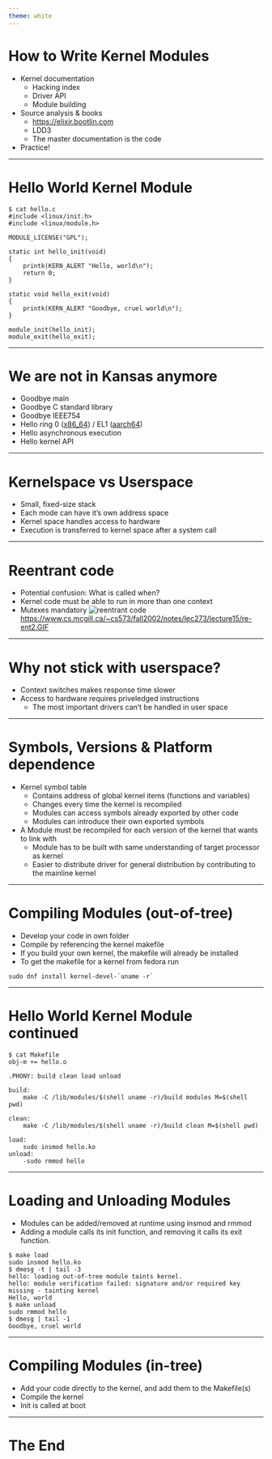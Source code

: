 ```yaml
---
theme: white
---
```


# How to Write Kernel Modules
- Kernel documentation
    - Hacking index
    - Driver API
    - Module building
- Source analysis & books
    - https://elixir.bootlin.com
    - LDD3
    - The master documentation is the code
- Practice!

---

# Hello World Kernel Module
```console
$ cat hello.c
#include <linux/init.h>
#include <linux/module.h>

MODULE_LICENSE("GPL");

static int hello_init(void)
{
    printk(KERN_ALERT "Hello, world\n");
    return 0;
}

static void hello_exit(void)
{
    printk(KERN_ALERT "Goodbye, cruel world\n");
}

module_init(hello_init);
module_exit(hello_exit);
```

---

# We are not in Kansas anymore
- Goodbye main
- Goodbye C standard library
- Goodbye IEEE754
- Hello ring 0 ([x86_64](https://en.wikipedia.org/wiki/Protection_ring)) / EL1 ([aarch64](https://events.static.linuxfound.org/images/stories/pdf/lcna_co2012_marinas.pdf))
- Hello asynchronous execution
- Hello kernel API

---

# Kernelspace vs Userspace
- Small, fixed-size stack
- Each mode can have it’s own address space
- Kernel space handles access to hardware
- Execution is transferred to kernel space after a system call

---

# Reentrant code
- Potential confusion: What is called when?
- Kernel code must be able to run in more than one context
- Mutexes mandatory
![reentrant code](images/Modules_Drivers/modules_drivers_slide14.png)
<https://www.cs.mcgill.ca/~cs573/fall2002/notes/lec273/lecture15/re-ent2.GIF>

---

# Why not stick with userspace?
- Context switches makes response time slower
- Access to hardware requires priveledged instructions
    - The most important drivers can’t be handled in user space

---

# Symbols, Versions & Platform dependence
- Kernel symbol table
  - Contains address of global kernel items (functions and variables)
  - Changes every time the kernel is recompiled
  - Modules can access symbols already exported by other code
  - Modules can introduce their own exported symbols
- A Module must be recompiled for each version of the kernel that wants to link with
  - Module has to be built with same understanding of target processor as kernel
  - Easier to distribute driver for general distribution by contributing to the mainline kernel

---

# Compiling Modules (out-of-tree)
- Develop your code in own folder
- Compile by referencing the kernel makefile
- If you build your own kernel, the makefile will already be installed
- To get the makefile for a kernel from fedora run
```console
sudo dnf install kernel-devel-`uname -r`
````

---

# Hello World Kernel Module continued
```console
$ cat Makefile
obj-m += hello.o

.PHONY: build clean load unload

build:
    make -C /lib/modules/$(shell uname -r)/build modules M=$(shell pwd)

clean:
    make -C /lib/modules/$(shell uname -r)/build clean M=$(shell pwd)

load:
    sudo insmod hello.ko
unload:
    -sudo rmmod hello
```

---

# Loading and Unloading Modules
- Modules can be added/removed at runtime using insmod and rmmod
- Adding a module calls its init function, and removing it calls its exit function.
```console
$ make load
sudo insmod hello.ko
$ dmesg -t | tail -3
hello: loading out-of-tree module taints kernel.
hello: module verification failed: signature and/or required key missing - tainting kernel
Hello, world
$ make unload
sudo rmmod hello
$ dmesg | tail -1
Goodbye, cruel world
```

---

# Compiling Modules (in-tree)
- Add your code directly to the kernel, and add them to the Makefile(s)
- Compile the kernel
- Init is called at boot

---

# The End
